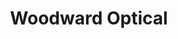 ---
title: Woodward Optical
web-address: http://www.woodwardoptical.co.nz
phone: +64 4 472 3067
address: 5 Woodward St
suburb: Wellington
city: Wellington
state:
country: New Zealand
---